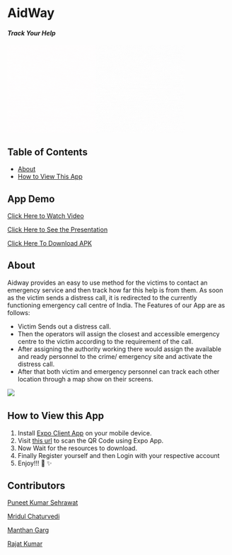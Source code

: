 # AidWay
#### *Track Your Help*
<div style="display :flex; flex-direction:row">
<img src="assets/animation/logo.gif" width="200"/>
<img src="assets/animation/aideway.gif" 
width="200" height="200"/>
</div>


## Table of Contents
- [About](#about)
- [How to View This App](#how-to-view-this-app)

## App Demo
[Click Here to Watch Video](https://drive.google.com/file/d/1DSGniAYC2yWfps1rZn2aIZfeTROko2ru/view)

[Click Here to See the Presentation](https://docs.google.com/presentation/d/1fzs7chwxXeJ7-7yVS1UCUKAEZSwL-tgmTNFJjf-MN1g/edit#slide=id.ged50f017b8_0_170)

[Click Here To Download APK](https://drive.google.com/file/d/1CrbaSO-UA-pENRY_0aGMtg6XZOMW-RAN/view?usp=sharing)

## About
Aidway provides an easy to use method for the victims to contact an emergency service and then track how far this help is from them. As soon as the victim sends a distress call, it is redirected to the currently functioning emergency call centre of India.
The Features of our App are as follows:
- Victim Sends out a distress call.
- Then the operators will assign the closest and accessible emergency centre to the victim according to the requirement of the call.
- After assigning the authority working there would assign the available and ready personnel to the crime/ emergency site and activate the distress call.
- After that both victim and emergency personnel can track each other location through a map show on their screens.

<img src="assets/imgs/screenshots.png" />

## How to View this App
1. Install [Expo Client App](https://play.google.com/store/apps/details?id=host.exp.exponent) on your mobile device.
2. Visit [this url](https://expo.dev/@senear/track-your-help) to scan the QR Code using Expo App.
3. Now Wait for the resources to download.
4. Finally Register yourself and then Login with your respective account
5. Enjoy!!! :tada: :sparkles:

## Contributors
[Puneet Kumar Sehrawat](https://github.com/seneark)

[Mridul Chaturvedi](https://github.com/MridulC)

[Manthan Garg](https://github.com/Manthan-a25)

[Rajat Kumar](https://github.com/Rajat10Kumar)


